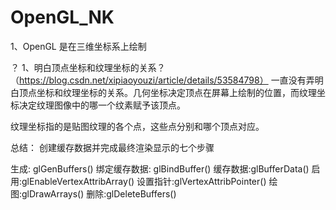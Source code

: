 # OpenGL_NK
1、OpenGL 是在三维坐标系上绘制

？
1、明白顶点坐标和纹理坐标的关系？（https://blog.csdn.net/xipiaoyouzi/article/details/53584798）
一直没有弄明白顶点坐标和纹理坐标的关系。几何坐标决定顶点在屏幕上绘制的位置，而纹理坐标决定纹理图像中的哪一个纹素赋予该顶点。

纹理坐标指的是贴图纹理的各个点，这些点分别和哪个顶点对应。

总结： 创建缓存数据并完成最终渲染显示的七个步骤

生成: glGenBuffers()
绑定缓存数据: glBindBuffer()
缓存数据:glBufferData()
启用:glEnableVertexAttribArray()
设置指针:glVertexAttribPointer()
绘图:glDrawArrays()
删除:glDeleteBuffers()

